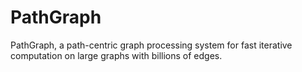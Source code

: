 # PathGraph
PathGraph, a path-centric graph processing system for fast iterative computation on large graphs with billions of edges.
